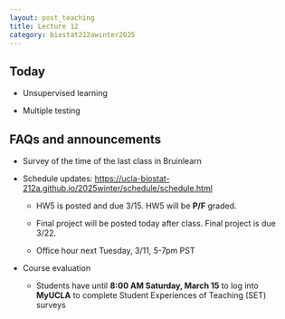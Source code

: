 ```yaml
---
layout: post_teaching
title: Lecture 12
category: biostat212awinter2025
---
```


## Today


* Unsupervised learning 

* Multiple testing


## FAQs and announcements

* Survey of the time of the last class in Bruinlearn

* Schedule updates: <https://ucla-biostat-212a.github.io/2025winter/schedule/schedule.html>
  
  * HW5 is posted and due 3/15. HW5 will be **P/F** graded.
  
  * Final project will be posted today after class. Final project is due 3/22. 
  
  * Office hour next Tuesday, 3/11, 5-7pm PST

* Course evaluation

  * Students have until **8:00 AM Saturday, March 15** to log into **MyUCLA** to complete Student Experiences of Teaching (SET) surveys  